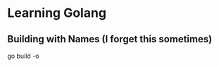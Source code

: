 # Learning Golang

## Building with Names (I forget this sometimes)
go build -o <output name> <files you are building>
